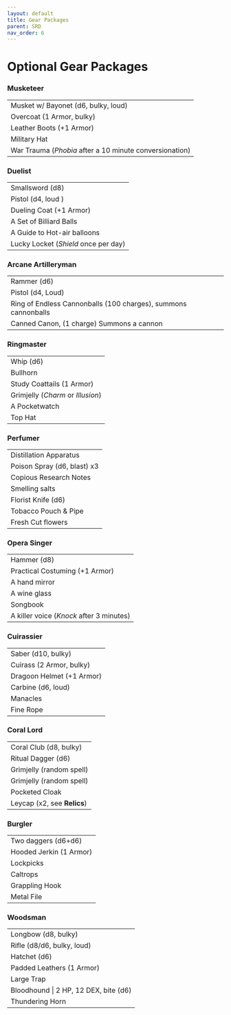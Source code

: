 ```yaml
---
layout: default
title: Gear Packages
parent: SRD
nav_order: 6
---
```


# Optional Gear Packages

### Musketeer

|                                   |
| --------------------------------- |
| Musket w/ Bayonet (d6, bulky, loud)           |
| Overcoat (1 Armor, bulky)        |
| Leather Boots (+1 Armor)              |
| Military Hat                |
| War Trauma (_Phobia_ after a 10 minute conversionation)

### Duelist

|                                           |
|-------------------------------------------|
|Smallsword (d8)                            |
|Pistol (d4, loud )                         |
|Dueling Coat (+1 Armor)                    |
|A Set of Billiard Balls                    |
|A Guide to Hot-air balloons                |
|Lucky Locket (_Shield_ once per day)       |

### Arcane Artilleryman

||
|-----------------------------------------|
|Rammer (d6)                          |
|Pistol (d4, Loud)
|Ring of Endless Cannonballs (100 charges), summons cannonballs               |
|Canned Canon, (1 charge) Summons a cannon                                   |


### Ringmaster

||
|-----------------------------------------|
|Whip (d6)                                |
|Bullhorn                                 |
|Study Coattails (1 Armor)                |
|Grimjelly (_Charm_ or _Illusion_)        |
|A Pocketwatch                            |
|Top Hat                                  |

### Perfumer

||
|---------------------------------------|
|Distillation Apparatus                 |
|Poison Spray (d6, blast) x3            |
|Copious Research Notes                 |
|Smelling salts                         |
|Florist Knife (d6)                     |
|Tobacco Pouch & Pipe                   |
|Fresh Cut flowers                      |

### Opera Singer

||
|-------------------------------|
|Hammer (d8)                    |
|Practical Costuming (+1 Armor) |
|A hand mirror                  |
|A wine glass                   |
|Songbook                       |
|A killer voice (_Knock_ after 3 minutes) |

### Cuirassier

|                            |
| -------------------------- |
| Saber (d10, bulky)     |
| Cuirass (2 Armor, bulky) |
| Dragoon Helmet (+1 Armor) |
| Carbine (d6, loud)        |
| Manacles                   |
| Fine Rope                  |

### Coral Lord

||
|-----------------------------------------|
|Coral Club (d8, bulky)                   |
|Ritual Dagger (d6)                       |
|Grimjelly (random spell)                 |
|Grimjelly (random spell)                 |
|Pocketed Cloak                           |
|Leycap (x2, see **Relics**)              |

### Burgler

||
|-----------------------------------------|
|Two daggers (d6+d6)                      |
|Hooded Jerkin (1 Armor)                  |
|Lockpicks                                |
|Caltrops                                 |
|Grappling Hook                           |
|Metal File                               |

### Woodsman

||
|------------------------------------------|
|Longbow (d8, bulky)                       |
|Rifle (d8/d6, bulky, loud)                |
|Hatchet (d6)                              |
|Padded Leathers (1 Armor)                 |
|Large Trap                                |
|Bloodhound &#124; 2 HP, 12 DEX, bite (d6) |
|Thundering Horn                           |